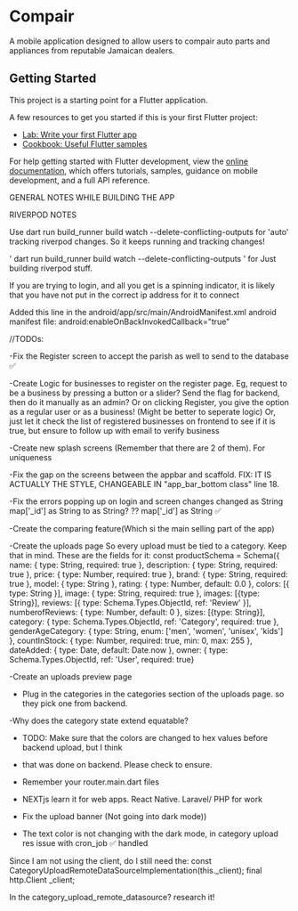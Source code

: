 # Compair

A mobile application designed to allow users to compair auto parts and appliances from reputable Jamaican dealers.

## Getting Started

This project is a starting point for a Flutter application.

A few resources to get you started if this is your first Flutter project:

- [Lab: Write your first Flutter app](https://docs.flutter.dev/get-started/codelab)
- [Cookbook: Useful Flutter samples](https://docs.flutter.dev/cookbook)

For help getting started with Flutter development, view the
[online documentation](https://docs.flutter.dev/), which offers tutorials,
samples, guidance on mobile development, and a full API reference.

GENERAL NOTES WHILE BUILDING THE APP


RIVERPOD NOTES

Use dart run build_runner build watch --delete-conflicting-outputs for 'auto' tracking riverpod changes. So it keeps running and 
tracking changes!

' dart run build_runner build watch --delete-conflicting-outputs ' for Just building riverpod stuff.

If you are trying to login, and all you get is a spinning indicator, it is likely that you have not put in the correct ip address for it to connect

Added this line in the android/app/src/main/AndroidManifest.xml android manifest file: android:enableOnBackInvokedCallback="true"


//TODOs: 

-Fix the Register screen to accept the parish as well to send to the database ✅

-Create Logic for businesses to register on the register page. Eg, request to be a business
by pressing a button or a slider? Send the flag for backend, then do it manually as an admin?
Or on clicking Register, you give the option as a regular user or as a business! (Might be better to seperate logic)
Or, just let it check the list of registered businesses on frontend to see if it is true, but ensure to follow up with email to verify business

-Create new splash screens (Remember that there are 2 of them). For uniqueness

-Fix the gap on the screens between the appbar and scaffold. 
    FIX: IT IS ACTUALLY THE STYLE, CHANGEABLE IN "app_bar_bottom class" line 18.

-Fix the errors popping up on login and screen changes
changed as String map['_id'] as String to as String? ?? map['_id'] as String ✅

-Create the comparing feature(Which si the main selling part of the app)

-Create the uploads page 
    So every upload must be tied to a category. Keep that in mind. 
    These are the fields for it: const productSchema = Schema({
    name: { type: String, required: true },
    description: { type: String, required: true },
    price: { type: Number, required: true },
    brand: { type: String, required: true },
    model: { type: String },
    rating: { type: Number, default: 0.0 },
    colors: [{ type: String }],
    image: { type: String, required: true },
    images: [{type: String}],
    reviews: [{ type: Schema.Types.ObjectId, ref: 'Review' }],
    numberofReviews: { type: Number, default: 0 },
    sizes: [{type: String}],
    category: { type: Schema.Types.ObjectId, ref: 'Category', required: true },
    genderAgeCategory: { type: String, enum: ['men', 'women', 'unisex', 'kids'] },
    countInStock: { type: Number, required: true, min: 0, max: 255 },
    dateAdded: { type: Date, default: Date.now },
    owner: { type: Schema.Types.ObjectId, ref: 'User', required: true}

-Create an uploads preview page
- Plug in the categories in the categories section of the uploads page. so they pick one from backend.

-Why does the category state extend equatable?

- TODO: Make sure that the colors are changed to hex values before backend upload, but I think
- that was done on backend. Please check to ensure.

- Remember your router.main.dart files
- NEXTjs learn it for web apps. React Native. Laravel/ PHP for work
- Fix the upload banner (Not going into dark mode))
- The text color is not changing with the dark mode, in category upload
res issue with cron_job ✅
    handled

Since I am not using the client, do I still need the:
const CategoryUploadRemoteDataSourceImplementation(this._client);
final http.Client _client;

In the category_upload_remote_datasource? research it!

